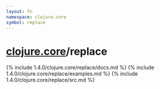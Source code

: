 ```yaml
---
layout: fn
namespace: clojure.core
symbol: replace
---
```


# [clojure.core](../)/replace

{% include 1.4.0/clojure.core/replace/docs.md %}
{% include 1.4.0/clojure.core/replace/examples.md %}
{% include 1.4.0/clojure.core/replace/src.md %}

